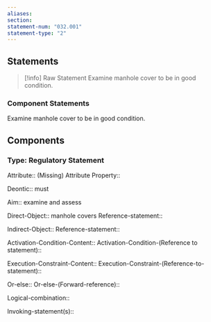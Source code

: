 ```yaml
---
aliases: 
section: 
statement-num: "032.001"
statement-type: "2"
---
```

## Statements 
> [!info] Raw Statement
> Examine manhole cover to be in good condition. 
> 

### Component Statements
Examine manhole cover to be in good condition. 
## Components
### Type: Regulatory Statement
Attribute:: (Missing)
	Attribute Property::

Deontic:: must

Aim:: examine and assess

Direct-Object:: manhole covers
	Reference-statement::

Indirect-Object::
	Reference-statement::

Activation-Condition-Content::
	Activation-Condition-(Reference to statement)::

Execution-Constraint-Content::
	Execution-Constraint-(Reference-to-statement)::

Or-else::
	Or-else-(Forward-reference)::

Logical-combination::

Invoking-statement(s)::